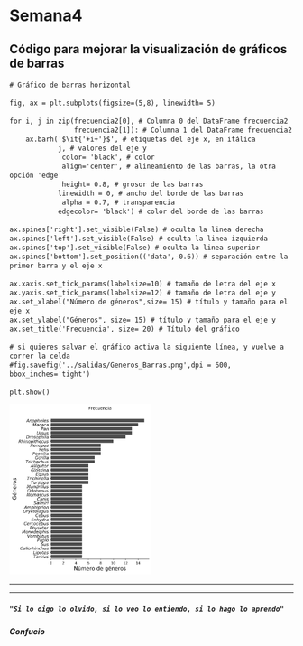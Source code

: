 # Semana4

## Código para mejorar la visualización de gráficos de barras

```
# Gráfico de barras horizontal

fig, ax = plt.subplots(figsize=(5,8), linewidth= 5)

for i, j in zip(frecuencia2[0], # Columna 0 del DataFrame frecuencia2
                frecuencia2[1]): # Columna 1 del DataFrame frecuencia2
    ax.barh('$\it{'+i+'}$', # etiquetas del eje x, en itálica
            j, # valores del eje y
             color= 'black', # color 
             align='center', # alineamiento de las barras, la otra opción 'edge'
             height= 0.8, # grosor de las barras
            linewidth = 0, # ancho del borde de las barras
             alpha = 0.7, # transparencia
            edgecolor= 'black') # color del borde de las barras

ax.spines['right'].set_visible(False) # oculta la linea derecha
ax.spines['left'].set_visible(False) # oculta la linea izquierda
ax.spines['top'].set_visible(False) # oculta la linea superior 
ax.spines['bottom'].set_position(('data',-0.6)) # separación entre la primer barra y el eje x

ax.xaxis.set_tick_params(labelsize=10) # tamaño de letra del eje x
ax.yaxis.set_tick_params(labelsize=12) # tamaño de letra del eje y
ax.set_xlabel("Número de géneros",size= 15) # título y tamaño para el eje x
ax.set_ylabel("Géneros", size= 15) # título y tamaño para el eje y
ax.set_title('Frecuencia', size= 20) # Título del gráfico

# si quieres salvar el gráfico activa la siguiente línea, y vuelve a correr la celda
#fig.savefig('../salidas/Generos_Barras.png',dpi = 600, bbox_inches='tight')

plt.show()
```
<img src="https://raw.githubusercontent.com/Bioinformatica2020/Anexos/master/Generos_Barras.png" width = 50%>

---
---

##### `"Si lo oigo lo olvido, si lo veo lo entiendo, si lo hago lo aprendo"` 
##### Confucio
